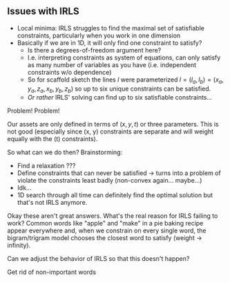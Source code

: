 ## Issues with IRLS

* Local minima: IRLS struggles to find the maximal set of satisfiable constraints, particularly when you work in one dimension
* Basically if we are in 1D, it will only find one constraint to satisfy?
    * Is there a degrees-of-freedom argument here?
    * I.e. interpreting constraints as system of equations, can only satisfy as many number of variables as you have (i.e. independent constraints w/o dependence)
    * So for scaffold sketch the lines $l$ were parameterized $l=(l_a, l_b)=(x_a, y_a, z_a, x_b, y_b, z_b)$ so up to six unique constraints can be satisfied.
    * *Or rather* IRLS' solving can find up to six satisfiable constraints...

Problem! Problem!

Our assets are only defined in terms of $(x, y, t)$ or three parameters. This is not good (especially since (x, y) constraints are separate and will weight equally with the (t) constraints).

So what can we do then? Brainstorming: 
* Find a relaxation ???
* Define constraints that can never be satisfied $\rightarrow$ turns into a problem of violate the constraints least badly (non-convex again... maybe...)
* Idk...
* 1D search through all time can definitely find the optimal solution but that's not IRLS anymore. 

Okay these aren't great answers. What's the real reason for IRLS failing to work? Common words like "apple" and "make" in a pie baking recipe appear everywhere and, when we constrain on every single word, the bigram/trigram model chooses the closest word to satisfy (weight -> infinity).

Can we adjust the behavior of IRLS so that this doesn't happen? 

Get rid of non-important words